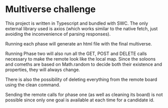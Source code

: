 # Multiverse challenge

This project is written in Typescript and bundled with SWC.
The only external library used is axios (which works similar to the native fetch, just avoiding the inconvenience of parsing responses).

Running each phase will generate an html file with the final multiverse.

Running Phase two will also run all the GET, POST and DELETE calls necessary to make the remote look like the local map. Since the soloons and comeths are based on Math.random to decide both their existence and properties, they will always change. 

There is also the possibility of deleting everything from the remote board using the clean command. 

Sending the remote calls for phase one (as well as cleaning its board) is not possible since only one goal is available at each time for a candidate id.



